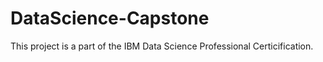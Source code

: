 # DataScience-Capstone
This project is a part of the IBM Data Science Professional Certicification.
